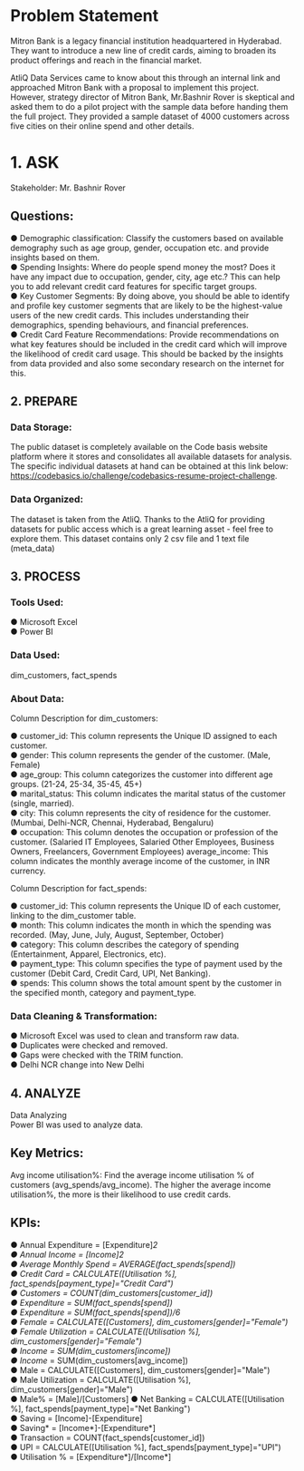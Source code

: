 # Problem Statement
Mitron Bank is a legacy financial institution headquartered in Hyderabad. They want to introduce a new line of credit cards, aiming to broaden its product offerings and reach in the financial market.

AtliQ Data Services came to know about this through an internal link and approached Mitron Bank with a proposal to implement this project. However, strategy director of Mitron Bank, Mr.Bashnir Rover is skeptical and asked them to do a pilot project with the sample data before handing them the full project. They provided a sample dataset of 4000 customers across five cities on their online spend and other details.  
# 1. ASK
Stakeholder: Mr. Bashnir Rover

## Questions:
 ● Demographic classification: Classify the customers based on available demography such as age group, gender, occupation etc. and provide insights based on them.  
 ● Spending Insights: Where do people spend money the most? Does it have any impact due to occupation, gender, city, age etc.? This can help you to add relevant credit card features for specific target groups.  
 ● Key Customer Segments: By doing above, you should be able to identify and profile key customer segments that are likely to be the highest-value users of the new credit cards. This includes understanding their       demographics, spending behaviours, and financial preferences.  
 ● Credit Card Feature Recommendations: Provide recommendations on what key features should be included in the credit card which will improve the likelihood of credit card usage. This should be backed by the           insights from data provided and also some secondary research on the internet for this.  

## 2. PREPARE
### Data Storage:
The public dataset is completely available on the Code basis website platform where it stores and consolidates all available datasets for analysis. The specific individual datasets at hand can be obtained at this link below: https://codebasics.io/challenge/codebasics-resume-project-challenge.

### Data Organized:
The dataset is taken from the AtliQ. Thanks to the AtliQ for providing datasets for public access which is a great learning asset - feel free to explore them. This dataset contains only 2 csv file and 1 text file (meta_data)  

## 3. PROCESS  
### Tools Used:  
 ● Microsoft Excel  
 ● Power BI  
 ### Data Used:  
  dim_customers, fact_spends

### About Data:
Column Description for dim_customers:

  ● customer_id: This column represents the Unique ID assigned to each customer.  
  ● gender: This column represents the gender of the customer. (Male, Female)  
  ● age_group: This column categorizes the customer into different age groups. (21-24, 25-34, 35-45, 45+)  
  ● marital_status: This column indicates the marital status of the customer (single, married).  
  ● city: This column represents the city of residence for the customer. (Mumbai, Delhi-NCR, Chennai, Hyderabad, Bengaluru)  
  ● occupation: This column denotes the occupation or profession of the customer. (Salaried IT Employees, Salaried Other Employees, Business Owners, Freelancers, Government Employees)
    average_income: This column indicates the monthly average income of the customer, in INR currency.  

Column Description for fact_spends:

 ● customer_id: This column represents the Unique ID of each customer, linking to the dim_customer table.  
 ● month: This column indicates the month in which the spending was recorded. (May, June, July, August, September, October)  
 ● category: This column describes the category of spending (Entertainment, Apparel, Electronics, etc).  
 ● payment_type: This column specifies the type of payment used by the customer (Debit Card, Credit Card, UPI, Net Banking).  
 ● spends: This column shows the total amount spent by the customer in the specified month, category and payment_type.  

### Data Cleaning & Transformation:
 ● Microsoft Excel was used to clean and transform raw data.  
 ● Duplicates were checked and removed.  
 ● Gaps were checked with the TRIM function.  
 ● Delhi NCR change into New Delhi  

## 4. ANALYZE  
Data Analyzing  
Power BI was used to analyze data.

## Key Metrics:  
Avg income utilisation%: Find the average income utilisation % of customers (avg_spends/avg_income). The higher the average income utilisation%, the more is their likelihood to use credit cards.

## KPIs:  
 ● Annual Expenditure = [Expenditure]*2  
 ● Annual Income = [Income]*2  
 ● Average Monthly Spend = AVERAGE(fact_spends[spend])  
 ● Credit Card = CALCULATE([Utilisation %], fact_spends[payment_type]="Credit Card")  
 ● Customers = COUNT(dim_customers[customer_id])  
 ● Expenditure = SUM(fact_spends[spend])  
 ● Expenditure* = SUM(fact_spends[spend])/6  
 ● Female = CALCULATE([Customers], dim_customers[gender]="Female")  
 ● Female Utilization = CALCULATE([Utilisation %], dim_customers[gender]="Female")  
 ● Income = SUM(dim_customers[income])  
 ● Income* = SUM(dim_customers[avg_income])  
 ● Male = CALCULATE([Customers], dim_customers[gender]="Male")  
 ● Male Utilization = CALCULATE([Utilisation %], dim_customers[gender]="Male")  
 ● Male% = [Male]/[Customers]
 ● Net Banking = CALCULATE([Utilisation %], fact_spends[payment_type]="Net Banking")  
 ● Saving = [Income]-[Expenditure]  
 ● Saving* = [Income*]-[Expenditure*]  
 ● Transaction = COUNT(fact_spends[customer_id])  
 ● UPI = CALCULATE([Utilisation %], fact_spends[payment_type]="UPI")  
 ● Utilisation % = [Expenditure*]/[Income*]  

